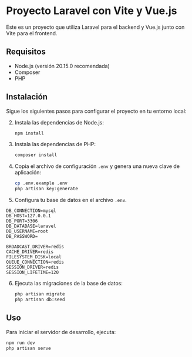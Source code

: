 # Proyecto Laravel con Vite y Vue.js

Este es un proyecto que utiliza Laravel para el backend y Vue.js junto con Vite para el frontend.

## Requisitos

- Node.js (versión 20.15.0 recomendada)
- Composer
- PHP

## Instalación

Sigue los siguientes pasos para configurar el proyecto en tu entorno local:

2. Instala las dependencias de Node.js:

    ```bash
    npm install
    ```

3. Instala las dependencias de PHP:

    ```bash
    composer install
    ```

4. Copia el archivo de configuración `.env` y genera una nueva clave de aplicación:

    ```bash
    cp .env.example .env
    php artisan key:generate
    ```

5. Configura tu base de datos en el archivo `.env`.

```env
DB_CONNECTION=mysql
DB_HOST=127.0.0.1
DB_PORT=3306
DB_DATABASE=laravel
DB_USERNAME=root
DB_PASSWORD=

BROADCAST_DRIVER=redis
CACHE_DRIVER=redis
FILESYSTEM_DISK=local
QUEUE_CONNECTION=redis
SESSION_DRIVER=redis
SESSION_LIFETIME=120
```

6. Ejecuta las migraciones de la base de datos:

    ```bash
    php artisan migrate
    php artisan db:seed
    ```

## Uso

Para iniciar el servidor de desarrollo, ejecuta:

```bash
npm run dev
php artisan serve


